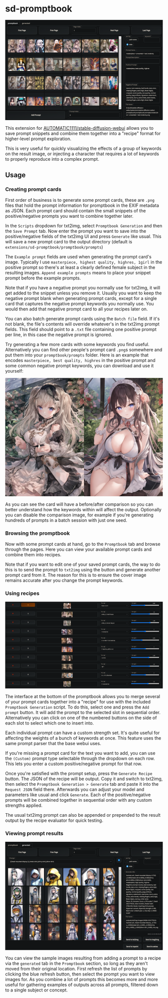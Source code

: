 # sd-promptbook

![promptbook](https://github.com/space-nuko/sd-promptbook/raw/master/static/promptbook.png)

This extension for [AUTOMATIC1111/stable-diffusion-webui](https://github.com/AUTOMATIC1111/stable-diffusion-webui) allows you to save prompt snippets and combine them together into a "recipe" format for higher-level prompt exploration.

This is very useful for quickly visualizing the effects of a group of keywords on the result image, or injecting a character that requires a lot of keywords to properly reproduce into a complex prompt.

## Usage

### Creating prompt cards

First order of business is to generate some prompt cards, these are `.png` files that hold the prompt information for promptbook in the EXIF metadata as JSON. Each prompt card should contain the small snippets of the positive/negative prompts you want to combine together later.

In the `Scripts` dropdown for txt2img, select `Promptbook Generation` and then the `Save Prompt` tab. Now enter the prompt you want to save into the positive/negative fields of the txt2img UI and press `Generate` like usual. This will save a new prompt card to the output directory (default is `extensions/sd-promptbook/promptbook/prompts`)

The `Example prompt` fields are used when generating the prompt card's image. Typically I use `masterpiece, highest quality, highres, 1girl` in the positive prompt so there's at least a clearly defined female subject in the resulting images. `Append example prompts` means to place your snippet prompt before the example prompts.

Note that if you have a negative prompt you normally use for txt2img, it will get added to the snippet unless you remove it. Usually you want to keep the negative prompt blank when generating prompt cards, except for a single card that captures the negative prompt keywords you normally use. You would then add that negative prompt card to all your recipes later on.

You can also batch generate prompt cards using the `Batch file` field. If it's not blank, the file's contents will override whatever's in the txt2img prompt fields. This field should point to a `.txt` file containing one positive prompt per line, in this case the negative prompt is ignored.

Try generating a few more cards with some keywords you find useful. Alternatively you can find other people's prompt card `.png`s somewhere and put them into your `promptbook/prompts` folder. Here is an example that encodes `masterpiece, best quality, highres` in the positive prompt and some common negative prompt keywords, you can download and use it yourself:

![masterpiece + unwanted + bad anatomy](https://github.com/space-nuko/sd-promptbook/raw/master/static/masterpiece%20%2B%20unwanted%20%2B%20bad%20anatomy.png)

As you can see the card will have a before/after comparison so you can better understand how the keywords within will affect the output. Optionally you can disable the comparison image, for example if you're generating hundreds of prompts in a batch session with just one seed.

### Browsing the promptbook

Now with some prompt cards at hand, go to the `Promptbook` tab and browse through the pages. Here you can view your available prompt cards and combine them into recipes.

Note that if you want to edit one of your saved prompt cards, the way to do this is to send the prompt to `txt2img` using the button and generate another prompt card from it. The reason for this is to ensure the cover image remains accurate after you change the prompt keywords.

### Using recipes

![prompt_merge](https://github.com/space-nuko/sd-promptbook/raw/master/static/prompt_merge.png)

The interface at the bottom of the promptbook allows you to merge several of your prompt cards together into a "recipe" for use with the included `Promptbook Generation` script. To do this, select one and press the `Add prompt` button. It will add the prompt to the selected slot in sequential order. Alternatively you can click on one of the numbered buttons on the side of each slot to select which one to insert into.

Each individual prompt can have a custom strength set. It's quite useful for affecting the weights of a bunch of keywords at once. This feature uses the same prompt parser that the base webui uses.

If you're missing a prompt card for the text you want to add, you can use the `(Custom)` prompt type selectable through the dropdown on each row. This lets you enter a custom positive/negative prompt for that row.

Once you're satisfied with the prompt setup, press the `Generate Recipe` button. The JSON of the recipe will be output. Copy it and switch to txt2img, then select the `Promptbook Generation > Generate` tab and paste it into the `Request JSON` field there. Afterwards you can adjust your model and parameters like usual and click `Generate`. Each of the positive/negative prompts will be combined together in sequential order with any custom strengths applied. 

The usual txt2img prompt can also be appended or prepended to the result output by the recipe evaluator for quick testing.

### Viewing prompt results

![generated](https://github.com/space-nuko/sd-promptbook/raw/master/static/generated.png)

You can view the sample images resulting from adding a prompt to a recipe via the `generated` tab in the `Promptbook` section, so long as they aren't moved from their original location. First refresh the list of prompts by clicking the blue refresh button, then select the prompt you want to view images for. As you combine a lot of prompts this becomes more and more useful for gathering examples of outputs across all prompts, filtered down to a single subject or concept.
